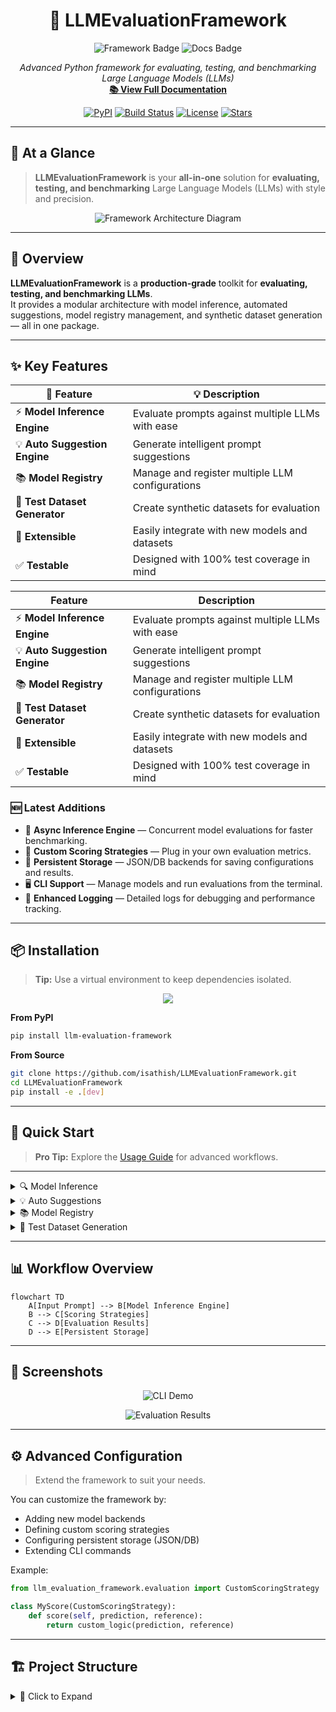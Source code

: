 <h1 align="center">🚀 LLMEvaluationFramework</h1>

<p align="center">
  <img src="https://img.shields.io/badge/LLM-Evaluation-blueviolet?style=for-the-badge&logo=python" alt="Framework Badge">
  <img src="https://img.shields.io/badge/Docs-Online-green?style=for-the-badge&logo=readthedocs" alt="Docs Badge">
</p>

<p align="center">
  <i>Advanced Python framework for evaluating, testing, and benchmarking Large Language Models (LLMs)</i><br>
  <a href="https://isathish.github.io/llmevaluationframework/"><b>📚 View Full Documentation</b></a>
</p>

<p align="center">
  <a href="https://pypi.org/project/llm-evaluation-framework/"><img src="https://img.shields.io/pypi/v/llm-evaluation-framework?color=blue&label=PyPI&logo=python" alt="PyPI"></a>
  <a href="https://github.com/isathish/LLMEvaluationFramework/actions"><img src="https://img.shields.io/github/actions/workflow/status/isathish/LLMEvaluationFramework/python-app.yml?label=CI&logo=github" alt="Build Status"></a>
  <a href="https://opensource.org/licenses/MIT"><img src="https://img.shields.io/badge/License-MIT-green.svg" alt="License"></a>
  <a href="https://github.com/isathish/LLMEvaluationFramework/stargazers"><img src="https://img.shields.io/github/stars/isathish/LLMEvaluationFramework?style=social" alt="Stars"></a>
</p>

---

## 🌟 At a Glance

> **LLMEvaluationFramework** is your **all-in-one** solution for **evaluating, testing, and benchmarking** Large Language Models (LLMs) with style and precision.

<div align="center">
  <img src="https://via.placeholder.com/900x400?text=Framework+Architecture" alt="Framework Architecture Diagram">
</div>

---
## 📖 Overview

**LLMEvaluationFramework** is a **production-grade** toolkit for **evaluating, testing, and benchmarking LLMs**.  
It provides a modular architecture with model inference, automated suggestions, model registry management, and synthetic dataset generation — all in one package.

---

## ✨ Key Features

<div align="center">

| 🚀 Feature | 💡 Description |
|------------|----------------|
| ⚡ **Model Inference Engine** | Evaluate prompts against multiple LLMs with ease |
| 💡 **Auto Suggestion Engine** | Generate intelligent prompt suggestions |
| 📚 **Model Registry** | Manage and register multiple LLM configurations |
| 🧪 **Test Dataset Generator** | Create synthetic datasets for evaluation |
| 🔌 **Extensible** | Easily integrate with new models and datasets |
| ✅ **Testable** | Designed with 100% test coverage in mind |

</div>

| Feature | Description |
|---------|-------------|
| ⚡ **Model Inference Engine** | Evaluate prompts against multiple LLMs with ease |
| 💡 **Auto Suggestion Engine** | Generate intelligent prompt suggestions |
| 📚 **Model Registry** | Manage and register multiple LLM configurations |
| 🧪 **Test Dataset Generator** | Create synthetic datasets for evaluation |
| 🔌 **Extensible** | Easily integrate with new models and datasets |
| ✅ **Testable** | Designed with 100% test coverage in mind |

### 🆕 Latest Additions
- 🚀 **Async Inference Engine** — Concurrent model evaluations for faster benchmarking.
- 📏 **Custom Scoring Strategies** — Plug in your own evaluation metrics.
- 💾 **Persistent Storage** — JSON/DB backends for saving configurations and results.
- 🖥 **CLI Support** — Manage models and run evaluations from the terminal.
- 📜 **Enhanced Logging** — Detailed logs for debugging and performance tracking.

---

## 📦 Installation

> **Tip:** Use a virtual environment to keep dependencies isolated.

<div align="center">
  <img src="https://img.shields.io/badge/Install-PyPI-blue?style=for-the-badge&logo=pypi">
</div>

**From PyPI**
```bash
pip install llm-evaluation-framework
```

**From Source**
```bash
git clone https://github.com/isathish/LLMEvaluationFramework.git
cd LLMEvaluationFramework
pip install -e .[dev]
```

---

## 🚀 Quick Start

> **Pro Tip:** Explore the [Usage Guide](docs/usage.md) for advanced workflows.

---

<details>
<summary>🔍 Model Inference</summary>

```python
from llm_evaluation_framework import ModelInferenceEngine

engine = ModelInferenceEngine(model_name="gpt-4")
result = engine.evaluate("What is the capital of France?")
print(result)
```
</details>

<details>
<summary>💡 Auto Suggestions</summary>

```python
from llm_evaluation_framework import AutoSuggestionEngine

suggestion_engine = AutoSuggestionEngine(model_name="gpt-4")
suggestions = suggestion_engine.suggest("Write a poem about the ocean.")
print(suggestions)
```
</details>

<details>
<summary>📚 Model Registry</summary>

```python
from llm_evaluation_framework import ModelRegistry

ModelRegistry.register("gpt-4", {"provider": "OpenAI", "max_tokens": 4096})
print(ModelRegistry.list_models())
```
</details>

<details>
<summary>🧪 Test Dataset Generation</summary>

```python
from llm_evaluation_framework import TestDatasetGenerator

generator = TestDatasetGenerator()
dataset = generator.generate(num_samples=5, topic="math problems")
print(dataset)
```
</details>

---

## 📊 Workflow Overview

```mermaid
flowchart TD
    A[Input Prompt] --> B[Model Inference Engine]
    B --> C[Scoring Strategies]
    C --> D[Evaluation Results]
    D --> E[Persistent Storage]
```

---
## 📸 Screenshots

<p align="center">
  <img src="https://via.placeholder.com/800x400?text=CLI+Demo" alt="CLI Demo">
</p>

<p align="center">
  <img src="https://via.placeholder.com/800x400?text=Evaluation+Results" alt="Evaluation Results">
</p>

---

## ⚙️ Advanced Configuration

> Extend the framework to suit your needs.

You can customize the framework by:
- Adding new model backends
- Defining custom scoring strategies
- Configuring persistent storage (JSON/DB)
- Extending CLI commands

Example:
```python
from llm_evaluation_framework.evaluation import CustomScoringStrategy

class MyScore(CustomScoringStrategy):
    def score(self, prediction, reference):
        return custom_logic(prediction, reference)
```

---

## 🏗 Project Structure

<details>
<summary>📂 Click to Expand</summary>

```
</details>
LLMEvaluationFramework/
├── llm_evaluation_framework/   # Core framework code
├── docs/                       # Documentation
├── tests/                      # Unit tests
├── setup.py                    # Installation script
└── README.md                   # Project overview
```

---

## 📄 Documentation

> Full API reference available in [`docs/api-reference.md`](docs/api-reference.md)

Full documentation is available at **[📚 Online Documentation](https://isathish.github.io/llmevaluationframework/)**.

You can also explore the local [`docs/`](docs/) folder:

- 📘 [Getting Started](docs/getting-started.md)
- 📖 [Usage Guide](docs/usage.md)
- 🤝 [Contributing Guide](docs/contributing.md)

---

## 🤝 Contributing

We welcome contributions!  
Please read the [Contributing Guide](docs/contributing.md) for details.

---

## 📜 License

This project is licensed under the **MIT License**.

---

<p align="center">Made with ❤️ for the LLM community</p>
